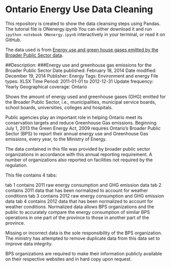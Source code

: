 # Ontario Energy Use Data Cleaning

This repository is created to show the data cleansing steps using Pandas.
The tutorial file is ONenergy.ipynb You can either download it and run ```ipython notebook ONenergy.ipynb``` interactively in your terminal, or read it on GitHub.

The data used is from [Energy use and green house gases emitted by the Broader Public Sector data](http://www.ontario.ca/data/energy-use-and-greenhouse-gas-emissions-broader-public-sector).

##Description:
###Energy use and greenhouse gas emissions for the Broader Public Sector
Date published: February 18, 2014
Date modified: December 19, 2014
Publisher: Energy
Tags: Environment and energy
File types: XLSX
Time Period: 
2011-01-01 to 2012-12-31
Update frequency: Yearly
Geographical coverage: Ontario


Shows the amount of energy used and greenhouse gases (GHG) emitted for the Broader Public Sector, i.e., municipalities, municipal service boards, school boards, universities, colleges and hospitals.

Public agencies play an important role in helping Ontario meet its conservation targets and reduce Greenhouse Gas emissions. Beginning July 1, 2013 the Green Energy Act, 2009 requires Ontario’s Broader Public Sector (BPS) to report their annual energy use and Greenhouse Gas emissions, every year, to the Ministry of Energy.

The data contained in this file was provided by broader public sector organizations in accordance with this annual reporting requirement. A number of organizations also reported on facilities not required by the regulation.

This file contains 4 tabs:

tab 1 contains 2011 raw energy consumption and GHG emission data
tab 2 contains 2011 data that has been normalized to account for weather conditions
tab 3 contains 2012 raw energy consumption and GHG emission data
tab 4 contains 2012 data that has been normalized to account for weather conditions.
Normalized data allows BPS organizations and the public to accurately compare the energy consumption of similar BPS operations in one part of the province to those in another part of the province.

Missing or incorrect data is the sole responsibility of the BPS organization. The ministry has attempted to remove duplicate data from this data set to improve data integrity.

BPS organizations are required to make their information publicly available on their respective websites and in hard copy upon request. 
